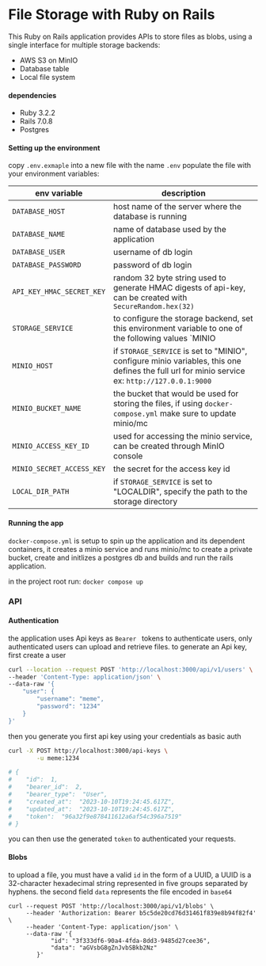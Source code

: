 # File Storage with Ruby on Rails

  

This Ruby on Rails application provides APIs to store files as blobs, using a single interface for multiple storage backends:

-   AWS S3 on MinIO
-   Database table
-   Local file system


#### dependencies
- Ruby 3.2.2
- Rails 7.0.8
- Postgres
  
#### Setting up the environment

copy `.env.exmaple` into a new file with the name `.env`
populate the file with your environment variables:

|env variable| description |
|--|--|
`DATABASE_HOST` | host name of the server where the database is running
`DATABASE_NAME` | name of database used by the application
`DATABASE_USER` | username of db login
`DATABASE_PASSWORD` | password of db login
| `API_KEY_HMAC_SECRET_KEY` | random 32 byte string used to generate HMAC digests of api-key, can be created with `SecureRandom.hex(32)` |
| `STORAGE_SERVICE` | to configure the storage backend, set this environment variable to one of the following values `MINIO | LOCALDIR | DB`|
|`MINIO_HOST` | if `STORAGE_SERVICE` is set to "MINIO", configure minio variables, this one defines the full url for minio service ex: `http://127.0.0.1:9000`|
| `MINIO_BUCKET_NAME` | the bucket that would be used for storing the files, if using `docker-compose.yml` make sure to update minio/mc |
| `MINIO_ACCESS_KEY_ID` | used for accessing the minio service, can be created through MinIO console
| `MINIO_SECRET_ACCESS_KEY` | the secret for the access key id|
|`LOCAL_DIR_PATH`| if `STORAGE_SERVICE` is set to "LOCALDIR", specify the path to the storage directory 


#### Running the app

`docker-compose.yml` is setup to spin up the application and its dependent containers, it creates a minio service and runs minio/mc to create a private bucket, create and initlizes a postgres db and builds and run the rails application.

in the project root run:
 `docker compose up`

### API

#### Authentication

the application uses Api keys as `Bearer ` tokens to authenticate users, only authenticated users can upload and retrieve files.
to generate an Api key, first create a user

```sh
curl --location --request POST 'http://localhost:3000/api/v1/users' \
--header 'Content-Type: application/json' \
--data-raw '{
	"user": {
		"username": "meme",
		"password": "1234"
	}
}'
```
then you generate you first api key using your credentials as basic auth


```sh
curl -X POST http://localhost:3000/api-keys \
	    -u meme:1234

# {
#    "id":  1,
#    "bearer_id":  2,
#    "bearer_type":  "User",
#    "created_at":  "2023-10-10T19:24:45.617Z",
#    "updated_at":  "2023-10-10T19:24:45.617Z",
#    "token":  "96a32f9e878411612a6af54c396a7519"
# }
```

you can then use the generated  `token` to authenticated your requests.

#### Blobs

to upload a file, you must have a valid `id` in the form of a UUID, a UUID is a 32-character hexadecimal string represented in five groups separated by hyphens.
the second field `data` represents the file encoded in `base64`


```
curl --request POST 'http://localhost:3000/api/v1/blobs' \
	 --header 'Authorization: Bearer b5c5de20cd76d31461f839e8b94f82f4' \
	 --header 'Content-Type: application/json' \
	 --data-raw '{
			"id": "3f333df6-90a4-4fda-8dd3-9485d27cee36",
			"data": "aGVsbG8gZnJvbSBkb2Nz"
		}'
```


